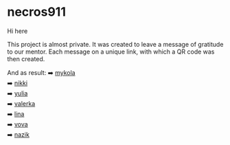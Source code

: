 # necros911

Hi here

This project is almost private. It was created to leave a message of gratitude to our mentor.
Each message on a unique link, with which a QR code was then created.

And as result:
➡️ [mykola](https://leon61ukr.github.io/necros911/mykola)<br />
➡️ [nikki](https://leon61ukr.github.io/necros911/nikki)<br />
➡️ [yulia](https://leon61ukr.github.io/necros911/yulia)<br />
➡️ [valerka](https://leon61ukr.github.io/necros911/valerka)<br />
➡️ [lina](https://leon61ukr.github.io/necros911/lina)<br />
➡️ [vova](https://leon61ukr.github.io/necros911/vova)<br />
➡️ [nazik](https://leon61ukr.github.io/necros911/nazik)<br />



